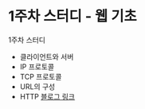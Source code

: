 # 1주차 스터디 - 웹 기초
1주차 스터디
- 클라이언트와 서버
- IP 프로토콜
- TCP 프로토콜
- URL의 구성
- HTTP
[블로그 링크](https://velog.io/@tim4974/%ED%81%B4%EB%9D%BC%EC%9D%B4%EC%96%B8%ED%8A%B8%EC%99%80-%EC%84%9C%EB%B2%84%EB%8A%94-%EC%96%B4%EB%96%BB%EA%B2%8C-%ED%86%B5%EC%8B%A0%ED%95%A0%EA%B9%8C)

